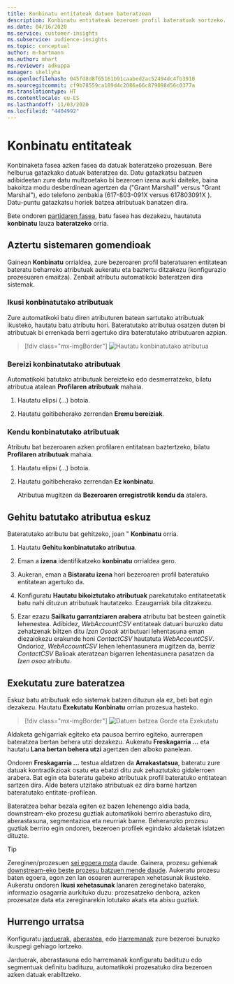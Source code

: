 ```yaml
---
title: Konbinatu entitateak datuen bateratzean
description: Konbinatu entitateak bezeroen profil bateratuak sortzeko.
ms.date: 04/16/2020
ms.service: customer-insights
ms.subservice: audience-insights
ms.topic: conceptual
author: m-hartmann
ms.author: mhart
ms.reviewer: adkuppa
manager: shellyha
ms.openlocfilehash: 045fd8d8f65161b91caabed2ac52494dc4fb3910
ms.sourcegitcommit: cf9b78559ca189d4c2086a66c879098d56c0377a
ms.translationtype: HT
ms.contentlocale: eu-ES
ms.lasthandoff: 11/03/2020
ms.locfileid: "4404992"
---
```

# <a name="merge-entities"></a>Konbinatu entitateak

Konbinaketa fasea azken fasea da datuak bateratzeko prozesuan. Bere helburua gatazkako datuak bateratzea da. Datu gatazkatsu batzuen adibideetan zure datu multzoetako bi bezeroen izena aurki daiteke, baina bakoitza modu desberdinean agertzen da ("Grant Marshall" versus "Grant Marshal"), edo telefono zenbakia (617-803-091X versus 617803091X ). Datu-puntu gatazkatsu horiek batzea atributuak banatzen dira.

Bete ondoren [partidaren fasea](match-entities.md), batu fasea has dezakezu, hautatuta **konbinatu** lauza **bateratzeko** orria.

## <a name="review-system-recommendations"></a>Aztertu sistemaren gomendioak

Gainean **Konbinatu** orrialdea, zure bezeroaren profil bateratuaren entitatean bateratu beharreko atributuak aukeratu eta baztertu ditzakezu (konfigurazio prozesuaren emaitza). Zenbait atributu automatikoki bateratzen dira sistemak.

### <a name="view-merged-attributes"></a>Ikusi konbinatutako atributuak

Zure automatikoki batu diren atributuren batean sartutako atributuak ikusteko, hautatu batu atributu hori. Bateratutako atributua osatzen duten bi atributuak bi errenkada berri agertuko dira bateratutako atributuaren azpian.

> [!div class="mx-imgBorder"]
> ![Hautatu konbinatutako atributua](media/configure-data-merge-profile-attributes.png "Hautatu konbinatutako atributua")

### <a name="separate-merged-attributes"></a>Bereizi konbinatutako atributuak

Automatikoki batutako atributuak bereizteko edo desmerratzeko, bilatu atributua atalean **Profilaren atributuak** mahaia.

1. Hautatu elipsi (...) botoia.
  
2. Hautatu goitibeherako zerrendan **Eremu bereiziak**.

### <a name="remove-merged-attributes"></a>Kendu konbinatutako atributuak

Atributu bat bezeroaren azken profilaren entitatean baztertzeko, bilatu **Profilaren atributuak** mahaia.

1. Hautatu elipsi (...) botoia.
  
2. Hautatu goitibeherako zerrendan **Ez konbinatu**.

   Atributua mugitzen da **Bezeroaren erregistrotik kendu da** atalera.

## <a name="manually-add-a-merged-attribute"></a>Gehitu batutako atributua eskuz

Bateratutako atributu bat gehitzeko, joan " **Konbinatu** orria.

1. Hautatu **Gehitu konbinatutako atributua**.

2. Eman a **izena** identifikatzeko **konbinatu** orrialdea gero.

3. Aukeran, eman a **Bistaratu izena** hori bezeroaren profil bateratuko entitatean agertuko da.

4. Konfiguratu **Hautatu bikoiztutako atributuak** parekatutako entitateetatik batu nahi dituzun atributuak hautatzeko. Ezaugarriak bila ditzakezu.

5. Ezar ezazu **Sailkatu garrantziaren arabera** atributu bat besteen gainetik lehenestea. Adibidez, *WebAccountCSV* entitateak datuari buruzko datu zehatzenak biltzen ditu *Izen Osoak* atributuari lehentasuna eman diezaiokezu erakunde honi *ContactCSV* hautatuta *WebAccountCSV*. Ondorioz, *WebAccountCSV* lehen lehentasunera mugitzen da, berriz *ContactCSV* Balioak ateratzean bigarren lehentasunera pasatzen da *Izen osoa* atributu.

## <a name="run-your-merge"></a>Exekutatu zure bateratzea

Eskuz batu atributuak edo sistemak batzen dituzun ala ez, beti bat egin dezakezu. Hautatu **Exekutatu** **Konbinatu** orrian prozesua hasteko.

> [!div class="mx-imgBorder"]
> ![Datuen batzea Gorde eta Exekutatu](media/configure-data-merge-save-run.png "Datuen batzea Gorde eta Exekutatu")

Aldaketa gehigarriak egiteko eta pausoa berriro egiteko, aurrerapen bateratzea bertan behera utzi dezakezu. Aukeratu **Freskagarria ...** eta hautatu **Lana bertan behera utzi** agertzen den alboko panelean.

Ondoren **Freskagarria ...** testua aldatzen da **Arrakastatsua**, bateratu zure datuak kontradikzioak osatu eta ebatzi ditu zuk zehaztutako gidalerroen arabera. Bat egin eta bateratu gabeko atributuak profil bateratuko entitatean sartzen dira. Alde batera utzitako atributuak ez dira barne hartzen bateratutako entitate-profilean.

Bateratzea behar bezala egiten ez bazen lehenengo aldia bada, downstream-eko prozesu guztiak automatikoki berriro aberastuko dira, aberastasuna, segmentazioa eta neurriak barne. Beheranzko prozesu guztiak berriro egin ondoren, bezeroen profilek egindako aldaketak islatzen dituzte.

> [!TIP]
> Zereginen/prozesuen [sei egoera mota](system.md#status-types) daude. Gainera, prozesu gehienak [downstream-eko beste prozesu batzuen mende daude](system.md#refresh-policies). Aukeratu prozesu baten egoera, egon zen lan osoaren aurrerapen xehetasunak ikusteko. Aukeratu ondoren **Ikusi xehetasunak** lanaren zereginetako baterako, informazio osagarria aurkituko duzu: prozesatzeko denbora, azken prozesatze data eta zereginarekin lotutako akats eta abisu guztiak.

## <a name="next-step"></a>Hurrengo urratsa

Konfiguratu [jarduerak](activities.md), [aberastea](enrichment-microsoft-graph.md), edo [Harremanak](relationships.md) zure bezeroei buruzko ikuspegi gehiago lortzeko.

Jarduerak, aberastasuna edo harremanak konfiguratu badituzu edo segmentuak definitu badituzu, automatikoki prozesatuko dira bezeroen azken datuak erabiltzeko.



